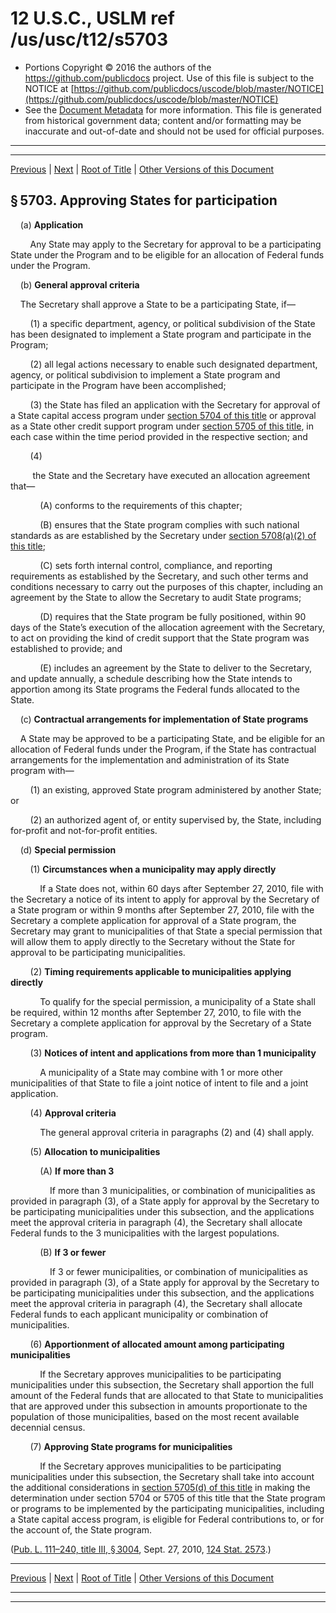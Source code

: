 ---
---

# 12 U.S.C., USLM ref /us/usc/t12/s5703

* Portions Copyright © 2016 the authors of the https://github.com/publicdocs project.
  Use of this file is subject to the NOTICE at [https://github.com/publicdocs/uscode/blob/master/NOTICE](https://github.com/publicdocs/uscode/blob/master/NOTICE)
* See the [Document Metadata](././../../../..//README.md) for more information.
  This file is generated from historical government data; content and/or formatting may be inaccurate and out-of-date and should not be used for official purposes.

----------
----------

[Previous](./../../../..//us/usc/t12/ch54/m__us_usc_t12_s5702.md) | [Next](./../../../..//us/usc/t12/ch54/m__us_usc_t12_s5704.md) | [Root of Title](./../../../../) | [Other Versions of this Document](https://publicdocs.github.io/go/links?ns=uslm&ref=%2Fus%2Fusc%2Ft12%2Fs5703)

## § 5703. Approving States for participation

    (a) __Application__ 

        Any State may apply to the Secretary for approval to be a participating State under the Program and to be eligible for an allocation of Federal funds under the Program.

    (b) __General approval criteria__ 

    The Secretary shall approve a State to be a participating State, if—

        (1) a specific department, agency, or political subdivision of the State has been designated to implement a State program and participate in the Program;

        (2) all legal actions necessary to enable such designated department, agency, or political subdivision to implement a State program and participate in the Program have been accomplished;

        (3) the State has filed an application with the Secretary for approval of a State capital access program under [section 5704 of this title][/us/usc/t12/s5704] or approval as a State other credit support program under [section 5705 of this title][/us/usc/t12/s5705], in each case within the time period provided in the respective section; and

        (4)

         the State and the Secretary have executed an allocation agreement that—

            (A) conforms to the requirements of this chapter;

            (B) ensures that the State program complies with such national standards as are established by the Secretary under [section 5708(a)(2) of this title][/us/usc/t12/s5708/a/2];

            (C) sets forth internal control, compliance, and reporting requirements as established by the Secretary, and such other terms and conditions necessary to carry out the purposes of this chapter, including an agreement by the State to allow the Secretary to audit State programs;

            (D) requires that the State program be fully positioned, within 90 days of the State’s execution of the allocation agreement with the Secretary, to act on providing the kind of credit support that the State program was established to provide; and

            (E) includes an agreement by the State to deliver to the Secretary, and update annually, a schedule describing how the State intends to apportion among its State programs the Federal funds allocated to the State.

    (c) __Contractual arrangements for implementation of State programs__ 

    A State may be approved to be a participating State, and be eligible for an allocation of Federal funds under the Program, if the State has contractual arrangements for the implementation and administration of its State program with—

        (1) an existing, approved State program administered by another State; or

        (2) an authorized agent of, or entity supervised by, the State, including for-profit and not-for-profit entities.

    (d) __Special permission__ 

        (1) __Circumstances when a municipality may apply directly__ 

            If a State does not, within 60 days after September 27, 2010, file with the Secretary a notice of its intent to apply for approval by the Secretary of a State program or within 9 months after September 27, 2010, file with the Secretary a complete application for approval of a State program, the Secretary may grant to municipalities of that State a special permission that will allow them to apply directly to the Secretary without the State for approval to be participating municipalities.

        (2) __Timing requirements applicable to municipalities applying directly__ 

            To qualify for the special permission, a municipality of a State shall be required, within 12 months after September 27, 2010, to file with the Secretary a complete application for approval by the Secretary of a State program.

        (3) __Notices of intent and applications from more than 1 municipality__ 

            A municipality of a State may combine with 1 or more other municipalities of that State to file a joint notice of intent to file and a joint application.

        (4) __Approval criteria__ 

            The general approval criteria in paragraphs (2) and (4) shall apply.

        (5) __Allocation to municipalities__ 

            (A) __If more than 3__ 

                If more than 3 municipalities, or combination of municipalities as provided in paragraph (3), of a State apply for approval by the Secretary to be participating municipalities under this subsection, and the applications meet the approval criteria in paragraph (4), the Secretary shall allocate Federal funds to the 3 municipalities with the largest populations.

            (B) __If 3 or fewer__ 

                If 3 or fewer municipalities, or combination of municipalities as provided in paragraph (3), of a State apply for approval by the Secretary to be participating municipalities under this subsection, and the applications meet the approval criteria in paragraph (4), the Secretary shall allocate Federal funds to each applicant municipality or combination of municipalities.

        (6) __Apportionment of allocated amount among participating municipalities__ 

            If the Secretary approves municipalities to be participating municipalities under this subsection, the Secretary shall apportion the full amount of the Federal funds that are allocated to that State to municipalities that are approved under this subsection in amounts proportionate to the population of those municipalities, based on the most recent available decennial census.

        (7) __Approving State programs for municipalities__ 

            If the Secretary approves municipalities to be participating municipalities under this subsection, the Secretary shall take into account the additional considerations in [section 5705(d) of this title][/us/usc/t12/s5705/d] in making the determination under section 5704 or 5705 of this title that the State program or programs to be implemented by the participating municipalities, including a State capital access program, is eligible for Federal contributions to, or for the account of, the State program.

([Pub. L. 111–240, title III, § 3004][/us/pl/111/240/s3004], Sept. 27, 2010, [124 Stat. 2573][/us/stat/124/2573].)

----------

[Previous](./../../../..//us/usc/t12/ch54/m__us_usc_t12_s5702.md) | [Next](./../../../..//us/usc/t12/ch54/m__us_usc_t12_s5704.md) | [Root of Title](./../../../../) | [Other Versions of this Document](https://publicdocs.github.io/go/links?ns=uslm&ref=%2Fus%2Fusc%2Ft12%2Fs5703)

----------
----------

[/us/usc/t12/s5704]: https://publicdocs.github.io/go/links?ns=uslm&ref=%2Fus%2Fusc%2Ft12%2Fs5704
[/us/usc/t12/s5705]: https://publicdocs.github.io/go/links?ns=uslm&ref=%2Fus%2Fusc%2Ft12%2Fs5705
[/us/usc/t12/s5708/a/2]: https://publicdocs.github.io/go/links?ns=uslm&ref=%2Fus%2Fusc%2Ft12%2Fs5708%2Fa%2F2
[/us/usc/t12/s5705/d]: https://publicdocs.github.io/go/links?ns=uslm&ref=%2Fus%2Fusc%2Ft12%2Fs5705%2Fd
[/us/pl/111/240/s3004]: https://publicdocs.github.io/go/links?ns=uslm&ref=%2Fus%2Fpl%2F111%2F240%2Fs3004
[/us/stat/124/2573]: https://publicdocs.github.io/go/links?ns=uslm&ref=%2Fus%2Fstat%2F124%2F2573


